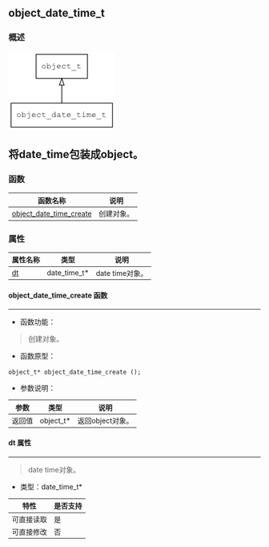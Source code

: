 ## object\_date\_time\_t
### 概述
![image](images/object_date_time_t_0.png)

将date_time包装成object。
----------------------------------
### 函数
<p id="object_date_time_t_methods">

| 函数名称 | 说明 | 
| -------- | ------------ | 
| <a href="#object_date_time_t_object_date_time_create">object\_date\_time\_create</a> | 创建对象。 |
### 属性
<p id="object_date_time_t_properties">

| 属性名称 | 类型 | 说明 | 
| -------- | ----- | ------------ | 
| <a href="#object_date_time_t_dt">dt</a> | date\_time\_t* | date time对象。 |
#### object\_date\_time\_create 函数
-----------------------

* 函数功能：

> <p id="object_date_time_t_object_date_time_create">创建对象。

* 函数原型：

```
object_t* object_date_time_create ();
```

* 参数说明：

| 参数 | 类型 | 说明 |
| -------- | ----- | --------- |
| 返回值 | object\_t* | 返回object对象。 |
#### dt 属性
-----------------------
> <p id="object_date_time_t_dt">date time对象。

* 类型：date\_time\_t*

| 特性 | 是否支持 |
| -------- | ----- |
| 可直接读取 | 是 |
| 可直接修改 | 否 |
